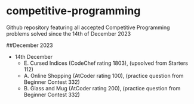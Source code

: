 # competitive-programming
Github repository featuring all accepted Competitive Programming problems solved since the 14th of December 2023

##December 2023

* 14th December
  - E. Cursed Indices (CodeChef rating 1803), (upsolved from Starters 112)
  - A. Online Shopping (AtCoder rating 100), (practice question from Beginner Contest 332)
  - B. Glass and Mug (AtCoder rating 200), (practice question from Beginner Contest 332)